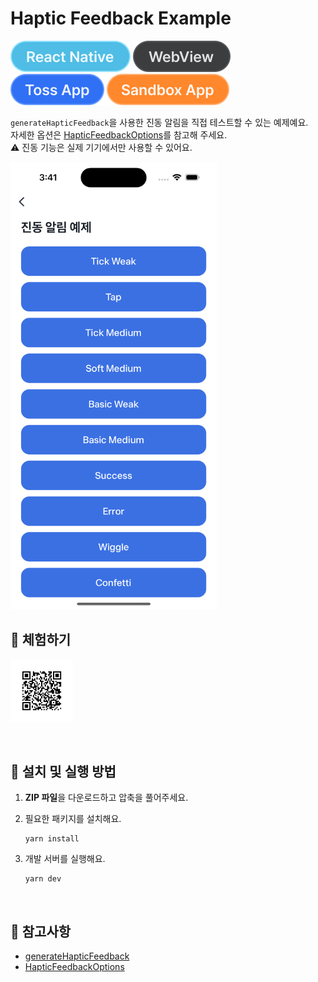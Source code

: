 # Haptic Feedback Example

![React Native](../assets/tags/tag-react-native.svg)
![WebView](../assets/tags/tag-webview.svg)
![Toss App](../assets/tags/tag-toss-app.svg)
![Sandbox App](../assets/tags/tag-sandbox-app.svg)

`generateHapticFeedback`을 사용한 진동 알림을 직접 테스트할 수 있는 예제예요.  
자세한 옵션은 [HapticFeedbackOptions](https://developers-apps-in-toss.toss.im/bedrock/reference/framework/%EC%9D%B8%ED%84%B0%EB%A0%89%EC%85%98/HapticFeedbackOptions.html)를 참고해 주세요.  
⚠️ 진동 기능은 실제 기기에서만 사용할 수 있어요.

<img src="../assets/examples/with-haptic-feedback-example-image.png" alt="example image" width="330px" />

<br />

## 📲 체험하기

<img src="../assets/qr-codes/with-haptic-feedback-qr-code.svg" ait="qr code" width="100px" />&nbsp;

<br />

## 🚀 설치 및 실행 방법

1. **ZIP 파일**을 다운로드하고 압축을 풀어주세요.

2. 필요한 패키지를 설치해요.

   ```
   yarn install
   ```

3. 개발 서버를 실행해요.

   ```
   yarn dev
   ```

<br />

## 📌 참고사항

- [generateHapticFeedback](https://developers-apps-in-toss.toss.im/bedrock/reference/framework/%EC%9D%B8%ED%84%B0%EB%A0%89%EC%85%98/generateHapticFeedback.html)
- [HapticFeedbackOptions](https://developers-apps-in-toss.toss.im/bedrock/reference/framework/%EC%9D%B8%ED%84%B0%EB%A0%89%EC%85%98/HapticFeedbackOptions.html)
